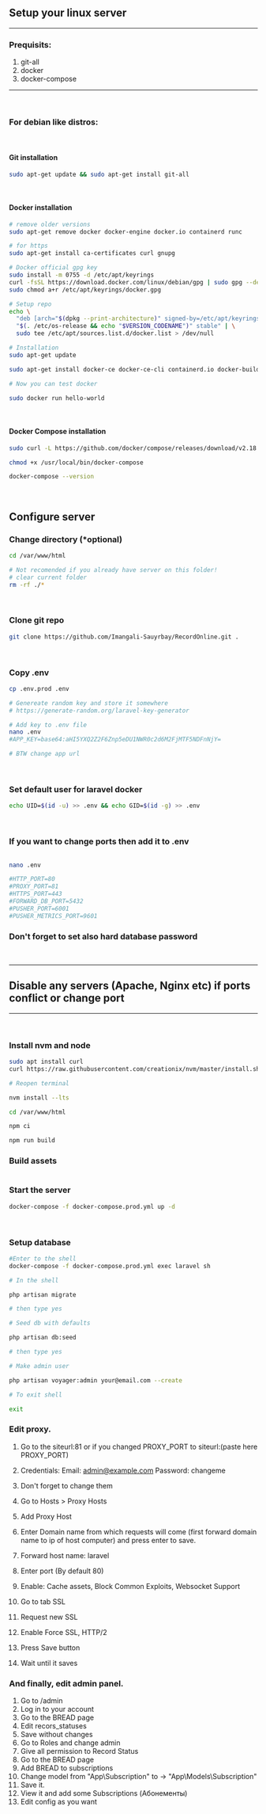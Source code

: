 ## Setup your linux server
___
### Prequisits:
1. git-all
1. docker
1. docker-compose
___
<br />

### For debian like distros:

<br />

#### Git installation
```bash
sudo apt-get update && sudo apt-get install git-all
```

<br />

#### Docker installation

```bash
# remove older versions
sudo apt-get remove docker docker-engine docker.io containerd runc

# for https
sudo apt-get install ca-certificates curl gnupg

# Docker official gpg key
sudo install -m 0755 -d /etc/apt/keyrings
curl -fsSL https://download.docker.com/linux/debian/gpg | sudo gpg --dearmor -o /etc/apt/keyrings/docker.gpg
sudo chmod a+r /etc/apt/keyrings/docker.gpg

# Setup repo
echo \
  "deb [arch="$(dpkg --print-architecture)" signed-by=/etc/apt/keyrings/docker.gpg] https://download.docker.com/linux/debian \
  "$(. /etc/os-release && echo "$VERSION_CODENAME")" stable" | \
  sudo tee /etc/apt/sources.list.d/docker.list > /dev/null

# Installation
sudo apt-get update

sudo apt-get install docker-ce docker-ce-cli containerd.io docker-buildx-plugin docker-compose-plugin

# Now you can test docker

sudo docker run hello-world
```

<br />

#### Docker Compose installation

```bash
sudo curl -L https://github.com/docker/compose/releases/download/v2.18.1/docker-compose-linux-x86_64 -o /usr/local/bin/docker-compose

chmod +x /usr/local/bin/docker-compose

docker-compose --version
```

<br />

## Configure server

### Change directory (*optional)

```bash
cd /var/www/html

# Not recomended if you already have server on this folder!
# clear current folder
rm -rf ./*
```

<br />

### Clone git repo

```bash
git clone https://github.com/Imangali-Sauyrbay/RecordOnline.git .
```

<br />

### Copy .env

```bash
cp .env.prod .env

# Genereate random key and store it somewhere
# https://generate-random.org/laravel-key-generator

# Add key to .env file
nano .env
#APP_KEY=base64:aHI5YXQ2Z2F6Znp5eDU1NWR0c2d6M2FjMTF5NDFnNjY=

# BTW change app url
```

<br />

### Set default user for laravel docker

```bash
echo UID=$(id -u) >> .env && echo GID=$(id -g) >> .env
```

<br />

### If you want to change ports then add it to .env

```bash

nano .env

#HTTP_PORT=80
#PROXY_PORT=81
#HTTPS_PORT=443
#FORWARD_DB_PORT=5432
#PUSHER_PORT=6001
#PUSHER_METRICS_PORT=9601

```

### Don't forget to set also hard database password

<br />

___
## Disable any servers (Apache, Nginx etc) if ports conflict or change port
___

<br />

### Install nvm and node

```bash
sudo apt install curl
curl https://raw.githubusercontent.com/creationix/nvm/master/install.sh | bash

# Reopen terminal

nvm install --lts

cd /var/www/html

npm ci

npm run build
```

### Build assets

```sh

```

### Start the server

```bash
docker-compose -f docker-compose.prod.yml up -d
```

<br />

### Setup database
```bash
#Enter to the shell
docker-compose -f docker-compose.prod.yml exec laravel sh

# In the shell

php artisan migrate

# then type yes

# Seed db with defaults

php artisan db:seed

# then type yes

# Make admin user

php artisan voyager:admin your@email.com --create

# To exit shell

exit
```

### Edit proxy.

1. Go to the siteurl:81 or if you changed PROXY_PORT to siteurl:(paste here PROXY_PORT)

1.  Credentials:
Email:    admin@example.com
Password: changeme

1. Don't forget to change them

1. Go to Hosts > Proxy Hosts

1. Add Proxy Host

1. Enter Domain name from which requests will come (first forward domain name to ip of host computer) and press enter to save.

1. Forward host name: laravel
1. Enter port (By default 80)

1. Enable: Cache assets, Block Common Exploits, Websocket Support

1. Go to tab SSL

1. Request new SSL

1. Enable Force SSL, HTTP/2

1. Press Save button

1. Wait until it saves


### And finally, edit admin panel.

1. Go to /admin
1. Log in to your account
1. Go to the BREAD page
1. Edit recors_statuses
1. Save without changes
1. Go to Roles and change admin
1. Give all permission to Record Status
1. Go to the BREAD page
1. Add BREAD to subscriptions
1. Change model from "App\Subscription" to -> "App\Models\Subscription" 
1. Save it.
1. View it and add some Subscriptions (Абонементы)
1. Edit config as you want
